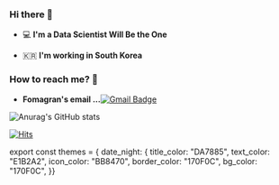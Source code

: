 ### Hi there 👋   

 - 💻   **I'm a Data Scientist Will Be the One**    

 - 🇰🇷  **I'm working in South Korea**

### How to reach me? 🤔

-   **Fomagran's email ...**[![Gmail Badge](https://img.shields.io/badge/Gmail-d14836?style=flat-square&logo=Gmail&logoColor=white&link=mailto:ehdgus662@gmail.com)](mailto:ehdgus662@gmail.com)



![Anurag's GitHub stats](https://github-readme-stats.vercel.app/api?username=fomagran&show_icons=true&theme=cobalt)   

[![Hits](https://hits.seeyoufarm.com/api/count/incr/badge.svg?url=https%3A%2F%2Fgithub.com%2Ffomagran&count_bg=%2379C83D&title_bg=%23555555&icon=&icon_color=%23E7E7E7&title=hits&edge_flat=false)](https://hits.seeyoufarm.com) 

export const themes = {
  date_night: {
    title_color: "DA7885",
    text_color: "E1B2A2",
    icon_color: "BB8470",
    border_color: "170F0C",
    bg_color: "170F0C",
  }}
